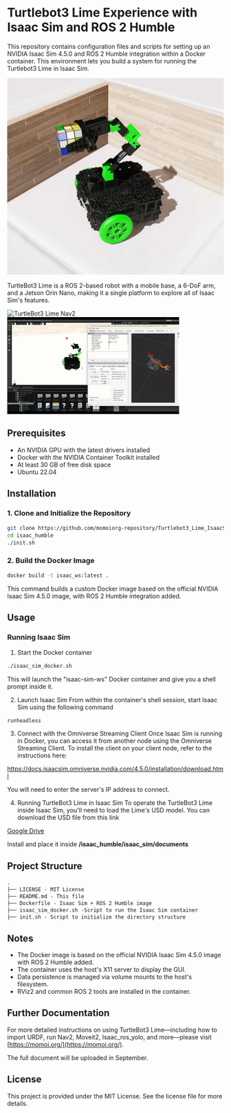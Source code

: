 # Turtlebot3 Lime Experience with Isaac Sim and ROS 2 Humble

This repository contains configuration files and scripts for setting up an NVIDIA Isaac Sim 4.5.0 and ROS 2 Humble integration within a Docker container. This environment lets you build a system for running the Turtlebot3 Lime in Isaac Sim.

![TurtleBot3 Limeシミュレーション](docs/imgs/lime2.jpg)

TurtleBot3 Lime is a ROS 2-based robot with a mobile base, a 6-DoF arm, and a Jetson Orin Nano, making it a single platform to explore all of Isaac Sim's features.

![TurtleBot3 Lime Nav2](docs/gifs/nav2.gif)
![TurtleBot3 Lime Moveit2](docs/gifs/moveit2.gif)

## Prerequisites

- An NVIDIA GPU with the latest drivers installed
- Docker with the NVIDIA Container Toolkit installed
- At least 30 GB of free disk space
- Ubuntu 22.04

## Installation

### 1. Clone and Initialize the Repository

```bash
git clone https://github.com/momoiorg-repository/Turtlebot3_Lime_IsaacSim_Humble.git isaac_humble
cd isaac_humble
./init.sh
```

### 2. Build the Docker Image

```bash
docker build -t isaac_ws:latest .
```

This command builds a custom Docker image based on the official NVIDIA Isaac Sim 4.5.0 image, with ROS 2 Humble integration added.

## Usage

### Running Isaac Sim

1. Start the Docker container

```bash
./isaac_sim_docker.sh
```

This will launch the "isaac-sim-ws" Docker container and give you a shell prompt inside it.

2. Launch Isaac Sim
   From within the container's shell session, start Isaac Sim using the following command

```bash
runheadless
```

3. Connect with the Omniverse Streaming Client
   Once Isaac Sim is running in Docker, you can access it from another node using the Omniverse Streaming Client. To install the client on your client node, refer to the instructions here:

https://docs.isaacsim.omniverse.nvidia.com/4.5.0/installation/download.html

You will need to enter the server's IP address to connect.

4. Running TurtleBot3 Lime in Isaac Sim
   To operate the TurtleBot3 Lime inside Isaac Sim, you'll need to load the Lime's USD model. You can download the USD file from this link

[Google Drive](https://drive.google.com/file/d/1zj03J05ni0jtlqXg845xG0uTzDkCmqzE/view?usp=sharing)

Install and place it inside **/isaac_humble/isaac_sim/documents**

## Project Structure

```
.
├── LICENSE - MIT License
├── README.md - This file
├── Dockerfile - Isaac Sim + ROS 2 Humble image
├── isaac_sim_docker.sh -Script to run the Isaac Sim container
├── init.sh - Script to initialize the directory structure
```

## Notes

- The Docker image is based on the official NVIDIA Isaac Sim 4.5.0 image with ROS 2 Humble added.
- The container uses the host's X11 server to display the GUI.
- Data persistence is managed via volume mounts to the host's filesystem.
- RViz2 and common ROS 2 tools are installed in the container.

## Further Documentation

For more detailed instructions on using TurtleBot3 Lime—including how to import URDF, run Nav2, Moveit2, Isaac_ros_yolo, and more—please visit [https://momoi.org/](https://momoi.org/).

The full document will be uploaded in September.

## License

This project is provided under the MIT License. See the license file for more details.
